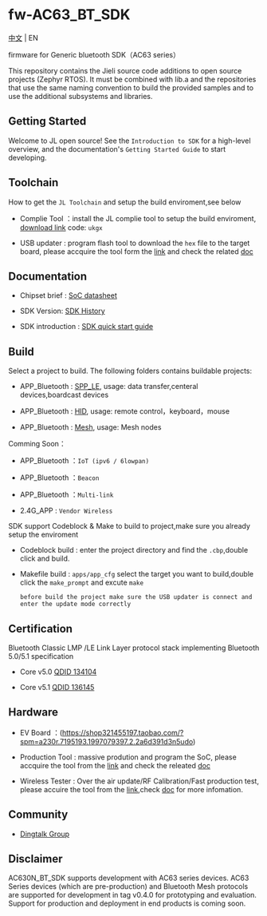 # fw-AC63_BT_SDK

[中文](./README.md) | EN

firmware for Generic bluetooth SDK（AC63 series）

This repository contains the Jieli source code additions to open
source projects (Zephyr RTOS).
It must be combined with lib.a and the repositories that use the same
naming convention to build the provided samples and to use the additional
subsystems and libraries.

Getting Started
------------

Welcome to JL open source! See the `Introduction to SDK` for a high-level overview,
and the documentation's `Getting Started Guide` to start developing.

Toolchain
------------

How to get the `JL Toolchain` and setup the build enviroment,see below

* Complie Tool ：install the JL complie tool to setup the build enviroment, [download link](https://pan.baidu.com/s/1f5pK7ZaBNnvbflD-7R22zA) code: `ukgx`

* USB updater : program flash tool to download the `hex` file to the target board, please accquire the tool form the [link](https://item.taobao.com/item.htm?spm=a1z10.1-c-s.w4004-22883854875.5.504d246bXKwyeH&id=620295020803) and check the related [doc](.Stuff)


Documentation
------------

* Chipset brief : [SoC datasheet](./doc)

* SDK Version: [SDK History](doc/AC630N_bt_data_transfer_sdk_发布版本信息.pdf)

* SDK introduction : [SDK quick start guide](./doc/AC630N_bt_data_transfer_sdk介绍.pdf)

Build
-------------
Select a project to build. The following folders contains buildable projects:

* APP_Bluetooth : [SPP_LE](./apps/spp_and_le), usage: data transfer,centeral devices,boardcast devices

* APP_Bluetooth : [HID](./apps/hid), usage: remote control，keyboard，mouse

* APP_Bluetooth : [Mesh](./apps/mesh), usage: Mesh nodes

Comming Soon：

* APP_Bluetooth ：`IoT (ipv6 / 6lowpan)`

* APP_Bluetooth ：`Beacon`

* APP_Bluetooth ：`Multi-link`

* 2.4G_APP : `Vendor Wireless`

SDK support Codeblock & Make to build to project,make sure you already setup the enviroment

* Codeblock build : enter the project directory and find the `.cbp`,double click and build.

* Makefile build : `apps/app_cfg` select the target you want to build,double click the `make_prompt` and excute `make`

  `before build the project make sure the USB updater is connect and enter the update mode correctly`

Certification
-------------

Bluetooth Classic LMP /LE Link Layer protocol stack implementing Bluetooth 5.0/5.1 specification

* Core v5.0 [QDID 134104](https://launchstudio.bluetooth.com/ListingDetails/88799)

* Core v5.1 [QDID 136145](https://launchstudio.bluetooth.com/ListingDetails/91371)


Hardware
-------------

* EV Board ：(https://shop321455197.taobao.com/?spm=a230r.7195193.1997079397.2.2a6d391d3n5udo)

* Production Tool : massive prodution and program the SoC, please accquire the tool from the [link](https://item.taobao.com/item.htm?spm=a1z10.1-c-s.w4004-22883854875.8.504d246bXKwyeH&id=620941819219) and check the releated [doc](./doc/stuff/烧写器使用说明文档.pdf)

* Wireless Tester : Over the air update/RF Calibration/Fast production test, please accuire the tool from the [link](https://item.taobao.com/item.htm?spm=a1z10.1-c-s.w4004-22883854875.10.504d246bXKwyeH&id=620942507511),check [doc](./doc/stuff/AC690x_1T2测试盒使用说明.pdf) for more infomation.


Community
--------------

* [Dingtalk Group](./doc/stuff/dingtalk.jpg)

Disclaimer
------------

AC630N_BT_SDK supports development with AC63 series devices.
AC63 Series devices (which are pre-production) and Bluetooth Mesh protocols are supported for development in tag v0.4.0 for prototyping and evaluation.
Support for production and deployment in end products is coming soon.
